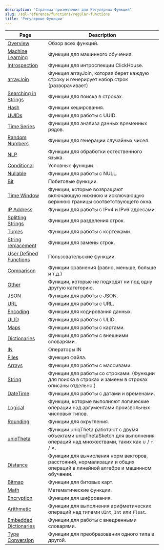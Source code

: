 ```yaml
---
description: 'Страница приземления для Регулярных Функций'
slug: /sql-reference/functions/regular-functions
title: 'Регулярные Функции'
---
```


| Page                                             | Description                                                                                                                     |
|--------------------------------------------------|---------------------------------------------------------------------------------------------------------------------------------|
| [Overview](/sql-reference/functions/overview)    | Обзор всех функций.                                                                                                          |
| [Machine Learning](/sql-reference/functions/machine-learning-functions) | Функции для машинного обучения.                                                                                                 |
| [Introspection](/sql-reference/functions/introspection) | Функции для интроспекции ClickHouse.                                                                                      |
| [arrayJoin](/sql-reference/functions/array-join) | Функция arrayJoin, которая берет каждую строку и генерирует набор строк (разворачивает)                                                |
| [Searching in Strings](/sql-reference/functions/string-search-functions) | Функции для поиска в строках.                                                                                                 |
| [Hash](/sql-reference/functions/hash-functions)  | Функции хеширования.                                                                                                          |
| [UUIDs](/sql-reference/functions/uuid-functions) | Функции для работы с UUID.                                                                                                    |
| [Time Series](/sql-reference/functions/time-series-functions) | Функции для анализа данных временных рядов.                                                                                   |
| [Random Numbers](/sql-reference/functions/random-functions) | Функции для генерации случайных чисел.                                                                                         |
| [NLP](/sql-reference/functions/nlp-functions)    | Функции для обработки естественного языка.                                                                                     |
| [Conditional](/sql-reference/functions/conditional-functions) | Условные функции.                                                                                                              |
| [Nullable](/sql-reference/functions/functions-for-nulls) | Функции для работы с NULL.                                                                                                    |
| [Bit](/sql-reference/functions/bit-functions)    | Побитовые функции.                                                                                                            |
| [Time Window](/sql-reference/functions/time-window-functions) | Функции, которые возвращают включающую нижнюю и исключающую верхнюю границы соответствующего окна.                              |
| [IP Address](/sql-reference/functions/ip-address-functions) | Функции для работы с IPv4 и IPv6 адресами.                                                                                    |
| [Splitting Strings](/sql-reference/functions/splitting-merging-functions) | Функции для разделения строк.                                                                                                  |
| [Tuples](/sql-reference/functions/tuple-functions) | Функции для работы с кортежами.                                                                                              |
| [String replacement](/sql-reference/functions/string-replace-functions) | Функции для замены строк.                                                                                                    |
| [User Defined Functions](/sql-reference/functions/udf) | Пользовательские функции.                                                                                                     |
| [Comparison](/sql-reference/functions/comparison-functions) | Функции сравнения (равно, меньше, больше и т.д.)                                                                               |
| [Other](/sql-reference/functions/other-functions) | Функции, которые не подходят ни под одну другую категорию.                                                                    |
| [JSON](/sql-reference/functions/json-functions)  | Функции для работы с JSON.                                                                                                    |
| [URL](/sql-reference/functions/url-functions)    | Функции для работы с URL.                                                                                                     |
| [Encoding](/sql-reference/functions/encoding-functions) | Функции для кодирования данных.                                                                                                |
| [ULID](/sql-reference/functions/ulid-functions)  | Функции для работы с ULID.                                                                                                   |
| [Maps](/sql-reference/functions/tuple-map-functions) | Функции для работы с картами.                                                                                                |
| [Dictionaries](/sql-reference/functions/ext-dict-functions) | Функции для работы с внешними словарями.                                                                                     |
| [IN](/sql-reference/functions/in-functions)      | Операторы IN                                                                                                                 |
| [Files](/sql-reference/functions/files)          | Функция файла.                                                                                                                |
| [Arrays](/sql-reference/functions/array-functions) | Функции для работы с массивами.                                                                                               |
| [String](/sql-reference/functions/string-functions) | Функции для работы со строками. (Функции для поиска в строках и замены в строках описаны отдельно.)                            |
| [DateTime](/sql-reference/functions/date-time-functions) | Функции для работы с датами и временами.                                                                                      |
| [Logical](/sql-reference/functions/logical-functions) | Функции, которые выполняют логические операции над аргументами произвольных числовых типов.                                   |
| [Rounding](/sql-reference/functions/rounding-functions) | Функции для округления.                                                                                                       |
| [uniqTheta](/sql-reference/functions/uniqtheta-functions) | Функции uniqTheta работают с двумя объектами uniqThetaSketch для выполнения операций над множествами, таких как ∪ / ∩ / ×.   |
| [Distance](/sql-reference/functions/distance-functions) | Функции для вычисления норм векторов, расстояний, нормализации и общих операций в линейной алгебре и машинном обучении.          |
| [Bitmap](/sql-reference/functions/bitmap-functions) | Функции для битовых карт.                                                                                                      |
| [Math](/sql-reference/functions/math-functions)  | Математические функции.                                                                                                       |
| [Encryption](/sql-reference/functions/encryption-functions) | Функции для шифрования.                                                                                                       |
| [Arithmetic](/sql-reference/functions/arithmetic-functions) | Функции для выполнения арифметических операций над типами `UInt`, `Int` или `Float`.                                         |
| [Embedded Dictionaries](/sql-reference/functions/ym-dict-functions) | Функции для работы с внедренными словарями.                                                                                     |
| [Type Conversion](/sql-reference/functions/type-conversion-functions) | Функции для преобразования одного типа в другой.                                                                              |
